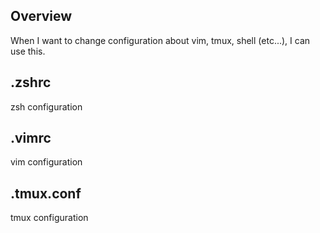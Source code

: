 ## Overview

When I want to change configuration about vim, tmux, shell (etc...), I can use this.

## .zshrc

zsh configuration

## .vimrc

vim configuration

## .tmux.conf

tmux configuration
